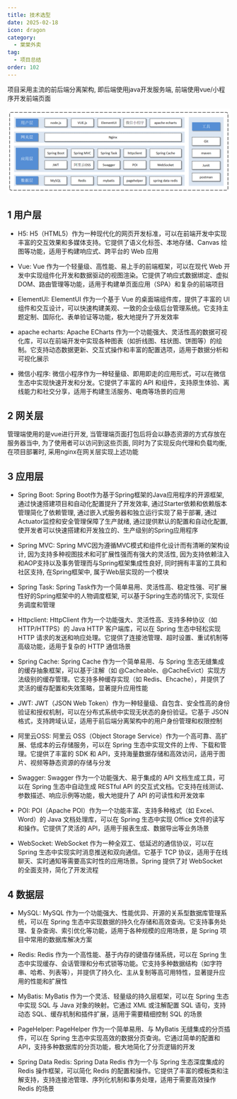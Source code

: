 ```yaml
---
title: 技术选型
date: 2025-02-18
icon: dragon
category:
  - 棠棠外卖
tag:
  - 项目总结
order: 102
---
```


项目采用主流的前后端分离架构, 即后端使用java开发服务端, 前端使用vue/小程序开发前端页面

<!-- more -->

![技术选型](/assets/images/image-20221106185646994.png)

## 1 用户层

- H5: H5（HTML5）作为一种现代化的网页开发标准，可以在前端开发中实现丰富的交互效果和多媒体支持。它提供了语义化标签、本地存储、Canvas 绘图等功能，适用于构建响应式、跨平台的 Web 应用

- Vue: Vue 作为一个轻量级、高性能、易上手的前端框架，可以在现代 Web 开发中实现组件化开发和数据驱动的视图渲染。它提供了响应式数据绑定、虚拟 DOM、路由管理等功能，适用于构建单页面应用（SPA）和复杂的前端项目

- ElementUI: ElementUI 作为一个基于 Vue 的桌面端组件库，提供了丰富的 UI 组件和交互设计，可以快速构建美观、一致的企业级后台管理系统。它支持主题定制、国际化、表单验证等功能，极大地提升了开发效率

- apache echarts: Apache ECharts 作为一个功能强大、灵活性高的数据可视化库，可以在前端开发中实现各种图表（如折线图、柱状图、饼图等）的绘制。它支持动态数据更新、交互式操作和丰富的配置选项，适用于数据分析和可视化展示

- 微信小程序: 微信小程序作为一种轻量级、即用即走的应用形式，可以在微信生态中实现快速开发和分发。它提供了丰富的 API 和组件，支持原生体验、离线能力和社交分享，适用于构建生活服务、电商等场景的应用

## 2 网关层
管理端使用的是vue进行开发, 当管理端页面打包后将会以静态资源的方式存放在服务器当中, 为了使用者可以访问到这些页面, 同时为了实现反向代理和负载均衡, 在项目部署时, 采用nginx在网关层实现上述功能

## 3 应用层
- Spring Boot: Spring Boot作为基于Spring框架的Java应用程序的开源框架, 通过快速搭建项目和自动化配置提升了开发效率, 通过Starter依赖和依赖版本管理简化了依赖管理, 通过嵌入式服务器和独立运行实现了易于部署, 通过Actuator监控和安全管理保障了生产就绪, 通过提供默认的配置和自动化配置, 使开发者可以快速搭建和开发独立的、生产级别的Spring应用程序

- Spring MVC: Spring MVC因为遵循MVC模式和组件化设计而有清晰的架构设计, 因为支持多种视图技术和可扩展性强而有强大的灵活性, 因为支持依赖注入和AOP支持以及事务管理而与Spring框架集成性良好, 同时拥有丰富的工具和社区支持, 在Spring框架中, 属于Web层实现的一个模块

- Spring Task: Spring Task作为一个简单易用、灵活性高、稳定性强、可扩展性好的Spring框架中的人物调度框架, 可以基于Spring生态的情况下, 实现任务调度和管理

- Httpclient: HttpClient 作为一个功能强大、灵活性高、支持多种协议（如 HTTP/HTTPS）的 Java HTTP 客户端库，可以在 Spring 生态中轻松实现 HTTP 请求的发送和响应处理。它提供了连接池管理、超时设置、重试机制等高级功能，适用于复杂的 HTTP 通信场景

- Spring Cache: Spring Cache 作为一个简单易用、与 Spring 生态无缝集成的缓存抽象框架，可以基于注解（如 @Cacheable、@CacheEvict）实现方法级别的缓存管理。它支持多种缓存实现（如 Redis、Ehcache），并提供了灵活的缓存配置和失效策略，显著提升应用性能

- JWT: JWT（JSON Web Token）作为一种轻量级、自包含、安全性高的身份验证和授权机制，可以在分布式系统中实现无状态的身份验证。它基于 JSON 格式，支持跨域认证，适用于前后端分离架构中的用户身份管理和权限控制

- 阿里云OSS: 阿里云 OSS（Object Storage Service）作为一个高可靠、高扩展、低成本的云存储服务，可以在 Spring 生态中实现文件的上传、下载和管理。它提供了丰富的 SDK 和 API，支持海量数据存储和高效访问，适用于图片、视频等静态资源的存储与分发

- Swagger: Swagger 作为一个功能强大、易于集成的 API 文档生成工具，可以在 Spring 生态中自动生成 RESTful API 的交互式文档。它支持在线测试、参数描述、响应示例等功能，极大地提升了 API 的可读性和开发效率

- POI: POI（Apache POI）作为一个功能丰富、支持多种格式（如 Excel、Word）的 Java 文档处理库，可以在 Spring 生态中实现 Office 文件的读写和操作。它提供了灵活的 API，适用于报表生成、数据导出等业务场景

- WebSocket: WebSocket 作为一种全双工、低延迟的通信协议，可以在 Spring 生态中实现实时消息推送和双向通信。它基于 TCP 协议，适用于在线聊天、实时通知等需要高实时性的应用场景。Spring 提供了对 WebSocket 的全面支持，简化了开发流程

## 4 数据层

- MySQL: MySQL 作为一个功能强大、性能优异、开源的关系型数据库管理系统，可以在 Spring 生态中实现数据的持久化存储和高效查询。它支持事务处理、复杂查询、索引优化等功能，适用于各种规模的应用场景，是 Spring 项目中常用的数据库解决方案

- Redis: Redis 作为一个高性能、基于内存的键值存储系统，可以在 Spring 生态中实现缓存、会话管理和分布式锁等功能。它支持多种数据结构（如字符串、哈希、列表等），并提供了持久化、主从复制等高可用特性，显著提升应用的性能和扩展性

- MyBatis: MyBatis 作为一个灵活、轻量级的持久层框架，可以在 Spring 生态中实现 SQL 与 Java 对象的映射。它通过 XML 或注解配置 SQL 语句，支持动态 SQL、缓存机制和插件扩展，适用于需要精细控制 SQL 的场景

- PageHelper: PageHelper 作为一个简单易用、与 MyBatis 无缝集成的分页插件，可以在 Spring 生态中实现高效的数据分页查询。它通过简单的配置和 API，支持多种数据库的分页功能，极大地简化了分页逻辑的开发

- Spring Data Redis: Spring Data Redis 作为一个与 Spring 生态深度集成的 Redis 操作框架，可以简化 Redis 的配置和操作。它提供了丰富的模板类和注解支持，支持连接池管理、序列化机制和事务处理，适用于需要高效操作 Redis 的场景